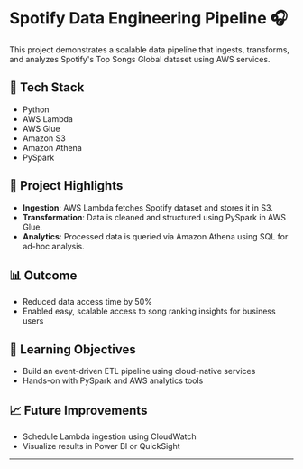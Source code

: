 # Spotify Data Engineering Pipeline 🎧

This project demonstrates a scalable data pipeline that ingests, transforms, and analyzes Spotify's Top Songs Global dataset using AWS services.

## 🔧 Tech Stack
- Python
- AWS Lambda
- AWS Glue
- Amazon S3
- Amazon Athena
- PySpark

## 📌 Project Highlights
- **Ingestion**: AWS Lambda fetches Spotify dataset and stores it in S3.
- **Transformation**: Data is cleaned and structured using PySpark in AWS Glue.
- **Analytics**: Processed data is queried via Amazon Athena using SQL for ad-hoc analysis.

## 📊 Outcome
- Reduced data access time by 50%
- Enabled easy, scalable access to song ranking insights for business users

## 🧠 Learning Objectives
- Build an event-driven ETL pipeline using cloud-native services
- Hands-on with PySpark and AWS analytics tools


## 📈 Future Improvements
- Schedule Lambda ingestion using CloudWatch
- Visualize results in Power BI or QuickSight

---


